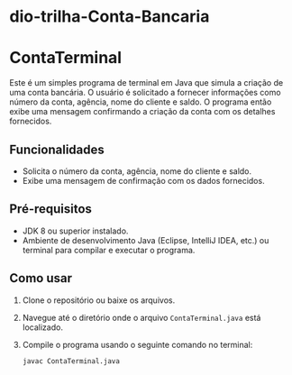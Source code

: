 # dio-trilha-Conta-Bancaria

# ContaTerminal

Este é um simples programa de terminal em Java que simula a criação de uma conta bancária. O usuário é solicitado a fornecer informações como número da conta, agência, nome do cliente e saldo. O programa então exibe uma mensagem confirmando a criação da conta com os detalhes fornecidos.

## Funcionalidades

- Solicita o número da conta, agência, nome do cliente e saldo.
- Exibe uma mensagem de confirmação com os dados fornecidos.

## Pré-requisitos

- JDK 8 ou superior instalado.
- Ambiente de desenvolvimento Java (Eclipse, IntelliJ IDEA, etc.) ou terminal para compilar e executar o programa.

## Como usar

1. Clone o repositório ou baixe os arquivos.

2. Navegue até o diretório onde o arquivo `ContaTerminal.java` está localizado.

3. Compile o programa usando o seguinte comando no terminal:

   ```sh
   javac ContaTerminal.java
